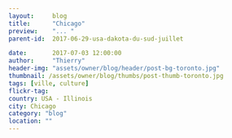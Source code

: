 ```yaml
---
layout:     blog
title:      "Chicago"
preview:    "... "
parent-id:  2017-06-29-usa-dakota-du-sud-juillet

date:       2017-07-03 12:00:00
author:     "Thierry"
header-img: "assets/owner/blog/header/post-bg-toronto.jpg"
thumbnail: /assets/owner/blog/thumbs/post-thumb-toronto.jpg
tags: [ville, culture]
flickr-tag: 
country: USA - Illinois
city: Chicago
category: "blog"
location: ""
---
```


